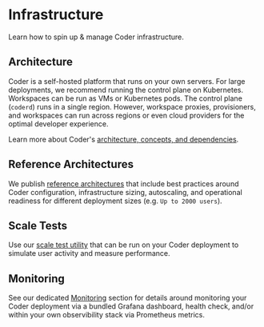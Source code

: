 # Infrastructure

Learn how to spin up & manage Coder infrastructure.

## Architecture

Coder is a self-hosted platform that runs on your own servers. For large deployments, we recommend running the control plane on Kubernetes. Workspaces can be run as VMs or Kubernetes pods. The control plane (`coderd`) runs in a single region. However, workspace proxies, provisioners, and workspaces can run across regions or even cloud providers for the optimal developer experience.

Learn more about Coder's [architecture, concepts, and dependencies](./architecture.md).

## Reference Architectures

We publish [reference architectures](./reference/README.md) that include best practices around Coder configuration, infrastructure sizing, autoscaling, and operational readiness for different deployment sizes (e.g. `Up to 2000 users`).

## Scale Tests

Use our [scale test utility](./scale-tests.md) that can be run on your Coder deployment to simulate user activity and measure performance.

## Monitoring

See our dedicated [Monitoring](./monitoring.md) section for details around monitoring your Coder deployment via a bundled Grafana dashboard, health check, and/or within your own observibility stack via Prometheus metrics.
